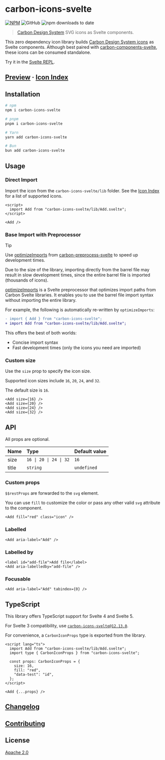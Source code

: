 # carbon-icons-svelte

[![NPM][npm]][npm-url]
![GitHub](https://img.shields.io/github/license/ibm/carbon-icons-svelte?color=262626&style=for-the-badge)
![npm downloads to date](https://img.shields.io/npm/dt/carbon-icons-svelte?color=262626&style=for-the-badge)

> [Carbon Design System](https://github.com/carbon-design-system) SVG icons as Svelte components.

This zero dependency icon library builds [Carbon Design System icons](https://www.carbondesignsystem.com/elements/icons/library) as Svelte components. Although best paired with [carbon-components-svelte](https://github.com/IBM/carbon-components-svelte), these icons can be consumed standalone.

Try it in the [Svelte REPL](https://svelte.dev/repl/931e6a3461434622adad0557579c0a29).

## [Preview](https://carbon-icons-svelte.onrender.com) · [Icon Index](ICON_INDEX.md)

## Installation

```sh
# npm
npm i carbon-icons-svelte

# pnpm
pnpm i carbon-icons-svelte

# Yarn
yarn add carbon-icons-svelte

# Bun
bun add carbon-icons-svelte
```

## Usage

### Direct Import

Import the icon from the `carbon-icons-svelte/lib` folder. See the [Icon Index](ICON_INDEX.md) for a list of supported icons.

```svelte
<script>
  import Add from "carbon-icons-svelte/lib/Add.svelte";
</script>

<Add />
```

### Base Import with Preprocessor

> [!TIP]
> Use [optimizeImports](https://github.com/carbon-design-system/carbon-preprocess-svelte#optimizeimports) from [carbon-preprocess-svelte](https://github.com/carbon-design-system/carbon-preprocess-svelte) to speed up development times.

Due to the size of the library, importing directly from the barrel file may result in slow development times, since the entire barrel file is imported (thousands of icons).

[optimizeImports](https://github.com/carbon-design-system/carbon-preprocess-svelte#optimizeimports) is a Svelte preprocessor that optimizes import paths from Carbon Svelte libraries. It enables you to use the barrel file import syntax without importing the entire library.

For example, the following is automatically re-written by `optimizeImports`:

```diff
- import { Add } from "carbon-icons-svelte";
+ import Add from "carbon-icons-svelte/lib/Add.svelte";
```

This offers the best of both worlds:

- Concise import syntax
- Fast development times (only the icons you need are imported)

### Custom size

Use the `size` prop to specify the icon size.

Supported icon sizes include `16`, `20`, `24`, and `32`.

The default size is `16`.

```svelte
<Add size={16} />
<Add size={20} />
<Add size={24} />
<Add size={32} />
```

## API

All props are optional.

| Name  | Type                                          | Default value |
| :---- | :-------------------------------------------- | :------------ |
| size  | <code>16 &#124; 20 &#124; 24 &#124; 32</code> | `16`          |
| title | `string`                                      | `undefined`   |

### Custom props

`$$restProps` are forwarded to the `svg` element.

You can use `fill` to customize the color or pass any other valid `svg` attribute to the component.

```svelte
<Add fill="red" class="icon" />
```

### Labelled

```svelte
<Add aria-label="Add" />
```

### Labelled by

```svelte
<label id="add-file">Add file</label>
<Add aria-labelledby="add-file" />
```

### Focusable

```svelte
<Add aria-label="Add" tabindex={0} />
```

## TypeScript

This library offers TypeScript support for Svelte 4 and Svelte 5.

For Svelte 3 compatibility, use [`carbon-icons-svelte@12.13.0`](https://github.com/carbon-design-system/carbon-icons-svelte/tree/v12.13.0).

For convenience, a `CarbonIconProps` type is exported from the library.

```svelte
<script lang="ts">
  import Add from "carbon-icons-svelte/lib/Add.svelte";
  import type { CarbonIconProps } from "carbon-icons-svelte";

  const props: CarbonIconProps = {
    size: 16,
    fill: "red",
    "data-test": "id",
  };
</script>

<Add {...props} />
```

## [Changelog](CHANGELOG.md)

## [Contributing](CONTRIBUTING.md)

## License

[Apache 2.0](LICENSE)

[npm]: https://img.shields.io/npm/v/carbon-icons-svelte.svg?color=262626&style=for-the-badge
[npm-url]: https://npmjs.com/package/carbon-icons-svelte
